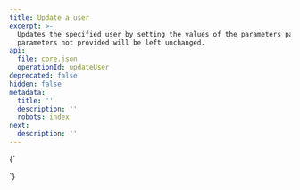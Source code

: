 ```yaml
---
title: Update a user
excerpt: >-
  Updates the specified user by setting the values of the parameters passed. Any
  parameters not provided will be left unchanged.
api:
  file: core.json
  operationId: updateUser
deprecated: false
hidden: false
metadata:
  title: ''
  description: ''
  robots: index
next:
  description: ''
---
```

<HTMLBlock>{`
<script src="https://code.jquery.com/jquery-3.5.0.js"></script>
<script>
  setTimeout(() => {    
    const toolTip =  "<p class='toolTip'>&#8505;&#65039; &nbsp; Populate your request using the input fields provided</p>";
    $(toolTip).insertAfter($('.rm-PlaygroundRequest'));
	}, 100)
</script>
`}</HTMLBlock>

